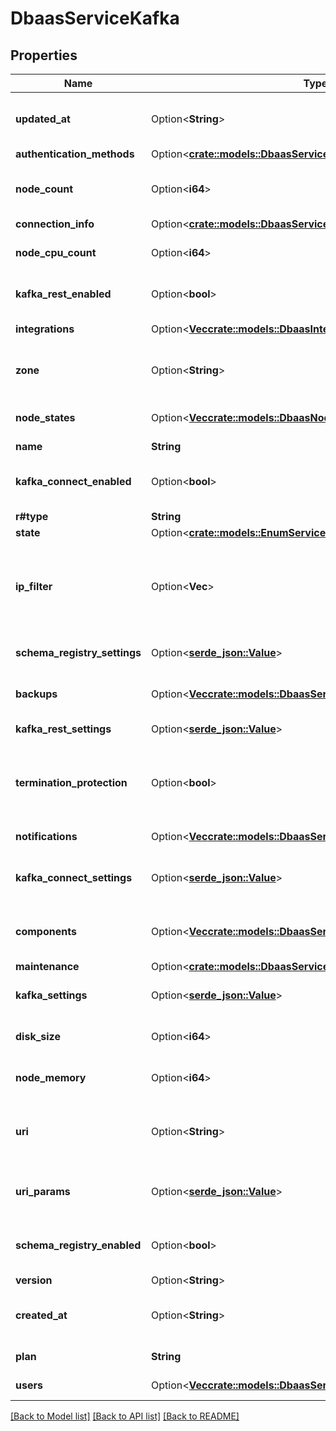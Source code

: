 # DbaasServiceKafka

## Properties

Name | Type | Description | Notes
------------ | ------------- | ------------- | -------------
**updated_at** | Option<**String**> | Service last update timestamp (ISO 8601) | [optional]
**authentication_methods** | Option<[**crate::models::DbaasServiceKafkaAuthenticationMethods**](dbaas_service_kafka_authentication_methods.md)> |  | [optional]
**node_count** | Option<**i64**> | Number of service nodes in the active plan | [optional]
**connection_info** | Option<[**crate::models::DbaasServiceKafkaConnectionInfo**](dbaas_service_kafka_connection_info.md)> |  | [optional]
**node_cpu_count** | Option<**i64**> | Number of CPUs for each node | [optional]
**kafka_rest_enabled** | Option<**bool**> | Whether Kafka REST is enabled | [optional]
**integrations** | Option<[**Vec<crate::models::DbaasIntegration>**](dbaas-integration.md)> | Service integrations | [optional]
**zone** | Option<**String**> | The zone where the service is running | [optional]
**node_states** | Option<[**Vec<crate::models::DbaasNodeState>**](dbaas-node-state.md)> | State of individual service nodes | [optional]
**name** | **String** |  | 
**kafka_connect_enabled** | Option<**bool**> | Whether Kafka Connect is enabled | [optional]
**r#type** | **String** |  | 
**state** | Option<[**crate::models::EnumServiceState**](enum-service-state.md)> |  | [optional]
**ip_filter** | Option<**Vec<String>**> | Allow incoming connections from CIDR address block, e.g. '10.20.0.0/16' | [optional]
**schema_registry_settings** | Option<[**serde_json::Value**](.md)> | Schema Registry configuration | [optional]
**backups** | Option<[**Vec<crate::models::DbaasServiceBackup>**](dbaas-service-backup.md)> | List of backups for the service | [optional]
**kafka_rest_settings** | Option<[**serde_json::Value**](.md)> | Kafka REST configuration | [optional]
**termination_protection** | Option<**bool**> | Service is protected against termination and powering off | [optional]
**notifications** | Option<[**Vec<crate::models::DbaasServiceNotification>**](dbaas-service-notification.md)> | Service notifications | [optional]
**kafka_connect_settings** | Option<[**serde_json::Value**](.md)> | Kafka Connect configuration values | [optional]
**components** | Option<[**Vec<crate::models::DbaasServiceKafkaComponentsInner>**](dbaas_service_kafka_components_inner.md)> | Service component information objects | [optional]
**maintenance** | Option<[**crate::models::DbaasServiceMaintenance**](dbaas-service-maintenance.md)> |  | [optional]
**kafka_settings** | Option<[**serde_json::Value**](.md)> | Kafka-specific settings | [optional]
**disk_size** | Option<**i64**> | TODO UNIT disk space for data storage | [optional]
**node_memory** | Option<**i64**> | TODO UNIT of memory for each node | [optional]
**uri** | Option<**String**> | URI for connecting to the service (may be absent) | [optional]
**uri_params** | Option<[**serde_json::Value**](.md)> | service_uri parameterized into key-value pairs | [optional]
**schema_registry_enabled** | Option<**bool**> | Whether Schema-Registry is enabled | [optional]
**version** | Option<**String**> | Kafka version | [optional]
**created_at** | Option<**String**> | Service creation timestamp (ISO 8601) | [optional]
**plan** | **String** | Subscription plan | 
**users** | Option<[**Vec<crate::models::DbaasServiceKafkaUsersInner>**](dbaas_service_kafka_users_inner.md)> | List of service users | [optional]

[[Back to Model list]](../README.md#documentation-for-models) [[Back to API list]](../README.md#documentation-for-api-endpoints) [[Back to README]](../README.md)


